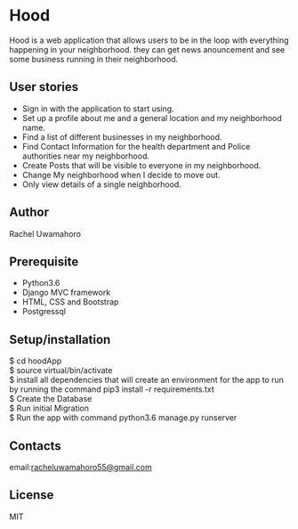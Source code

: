 # Hood
Hood is a web application that allows users to be in the loop with everything happening in your neighborhood.
they can get news anouncement and see some business running in their neighborhood.
## User stories
- Sign in with the application to start using.<br/>
- Set up a profile about me and a general location and my neighborhood name.<br/>
- Find a list of different businesses in my neighborhood.<br/>
- Find Contact Information for the health department and Police authorities near my neighborhood.<br/>
- Create Posts that will be visible to everyone in my neighborhood.<br/>
- Change My neighborhood when I decide to move out.<br/>
- Only view details of a single neighborhood.<br/>

## Author
Rachel Uwamahoro

## Prerequisite
- Python3.6 <br>
- Django MVC framework<br>
- HTML, CSS and Bootstrap<br>
- Postgressql<br>

## Setup/installation
$ cd hoodApp <br>
$ source virtual/bin/activate <br>
$ install all dependencies that will create an environment for the app to run by running the command pip3 install -r requirements.txt <br>
$ Create the Database <br>
$ Run initial Migration<br>
$ Run the app with command python3.6 manage.py runserver

## Contacts
email:racheluwamahoro55@gmail.com
## License
MIT
